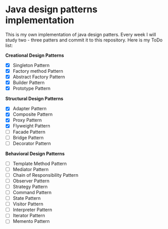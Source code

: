 # Java design patterns implementation 
This is my own implementation of java design patters. Every week I will study two - three patters and commit it to this repository.
Here is my ToDo list:

**Creational Design Patterns**

- [x] Singleton Pattern
- [x] Factory method Pattern
- [x] Abstract Factory Pattern
- [x] Builder Pattern
- [x] Prototype Pattern
 
**Structural Design Patterns**

 - [x] Adapter Pattern
 - [x] Composite Pattern
 - [x] Proxy Pattern
 - [x] Flyweight Pattern
 - [ ] Facade Pattern
 - [ ] Bridge Pattern
 - [ ] Decorator Pattern
 
**Behavioral Design Patterns**

 - [ ] Template Method Pattern
 - [ ] Mediator Pattern
 - [ ] Chain of Responsibility Pattern
 - [ ] Observer Pattern
 - [ ] Strategy Pattern
 - [ ] Command Pattern
 - [ ] State Pattern
 - [ ] Visitor Pattern
 - [ ] Interpreter Pattern
 - [ ] Iterator Pattern
 - [ ] Memento Pattern
